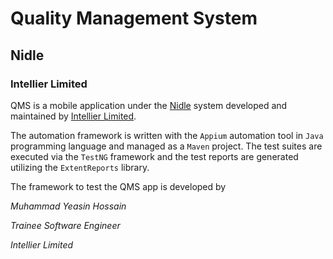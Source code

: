 # Quality Management System
## Nidle
### Intellier Limited

QMS is a mobile application under the [Nidle](https://www.intellier.com/nidle/) system developed and maintained by [Intellier Limited](https://www.intellier.com/).

The automation framework is written with the ``Appium`` automation tool in ``Java`` programming language and managed as a ``Maven`` project.
The test suites are executed via the ``TestNG`` framework and the test reports are generated utilizing the ``ExtentReports`` library.

The framework to test the QMS app is developed by 

*Muhammad Yeasin Hossain*

*Trainee Software Engineer*

*Intellier Limited*

